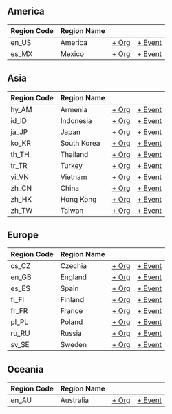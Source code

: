 
## America

| Region Code | Region Name | | |
| --- | --- | --- | --- |
| en_US | America | [+ Org](https://github.com/swingdance/orgs/issues/new?assignees=&labels=add+org&projects=&template=02-add_entity.yml&title=%5Ben_US%5D%20%3CName%3E&region=en_US&province=&city=) | [+ Event](https://github.com/swingdance/events/issues/new?assignees=&labels=add+event&projects=&template=02-add_entity.yml&title=%5B2024%2Fen_US%5D%20%3CName%3E&region=en_US&province=&city=&org_id=&date_starts=2024-&date_ends=2024-) 
| es_MX | Mexico | [+ Org](https://github.com/swingdance/orgs/issues/new?assignees=&labels=add+org&projects=&template=02-add_entity.yml&title=%5Bes_MX%5D%20%3CName%3E&region=es_MX&province=&city=) | [+ Event](https://github.com/swingdance/events/issues/new?assignees=&labels=add+event&projects=&template=02-add_entity.yml&title=%5B2024%2Fes_MX%5D%20%3CName%3E&region=es_MX&province=&city=&org_id=&date_starts=2024-&date_ends=2024-) 

## Asia

| Region Code | Region Name | | |
| --- | --- | --- | --- |
| hy_AM | Armenia | [+ Org](https://github.com/swingdance/orgs/issues/new?assignees=&labels=add+org&projects=&template=02-add_entity.yml&title=%5Bhy_AM%5D%20%3CName%3E&region=hy_AM&province=&city=) | [+ Event](https://github.com/swingdance/events/issues/new?assignees=&labels=add+event&projects=&template=02-add_entity.yml&title=%5B2024%2Fhy_AM%5D%20%3CName%3E&region=hy_AM&province=&city=&org_id=&date_starts=2024-&date_ends=2024-) 
| id_ID | Indonesia | [+ Org](https://github.com/swingdance/orgs/issues/new?assignees=&labels=add+org&projects=&template=02-add_entity.yml&title=%5Bid_ID%5D%20%3CName%3E&region=id_ID&province=&city=) | [+ Event](https://github.com/swingdance/events/issues/new?assignees=&labels=add+event&projects=&template=02-add_entity.yml&title=%5B2024%2Fid_ID%5D%20%3CName%3E&region=id_ID&province=&city=&org_id=&date_starts=2024-&date_ends=2024-) 
| ja_JP | Japan | [+ Org](https://github.com/swingdance/orgs/issues/new?assignees=&labels=add+org&projects=&template=02-add_entity.yml&title=%5Bja_JP%5D%20%3CName%3E&region=ja_JP&province=&city=) | [+ Event](https://github.com/swingdance/events/issues/new?assignees=&labels=add+event&projects=&template=02-add_entity.yml&title=%5B2024%2Fja_JP%5D%20%3CName%3E&region=ja_JP&province=&city=&org_id=&date_starts=2024-&date_ends=2024-) 
| ko_KR | South Korea | [+ Org](https://github.com/swingdance/orgs/issues/new?assignees=&labels=add+org&projects=&template=02-add_entity.yml&title=%5Bko_KR%5D%20%3CName%3E&region=ko_KR&province=&city=) | [+ Event](https://github.com/swingdance/events/issues/new?assignees=&labels=add+event&projects=&template=02-add_entity.yml&title=%5B2024%2Fko_KR%5D%20%3CName%3E&region=ko_KR&province=&city=&org_id=&date_starts=2024-&date_ends=2024-) 
| th_TH | Thailand | [+ Org](https://github.com/swingdance/orgs/issues/new?assignees=&labels=add+org&projects=&template=02-add_entity.yml&title=%5Bth_TH%5D%20%3CName%3E&region=th_TH&province=&city=) | [+ Event](https://github.com/swingdance/events/issues/new?assignees=&labels=add+event&projects=&template=02-add_entity.yml&title=%5B2024%2Fth_TH%5D%20%3CName%3E&region=th_TH&province=&city=&org_id=&date_starts=2024-&date_ends=2024-) 
| tr_TR | Turkey | [+ Org](https://github.com/swingdance/orgs/issues/new?assignees=&labels=add+org&projects=&template=02-add_entity.yml&title=%5Btr_TR%5D%20%3CName%3E&region=tr_TR&province=&city=) | [+ Event](https://github.com/swingdance/events/issues/new?assignees=&labels=add+event&projects=&template=02-add_entity.yml&title=%5B2024%2Ftr_TR%5D%20%3CName%3E&region=tr_TR&province=&city=&org_id=&date_starts=2024-&date_ends=2024-) 
| vi_VN | Vietnam | [+ Org](https://github.com/swingdance/orgs/issues/new?assignees=&labels=add+org&projects=&template=02-add_entity.yml&title=%5Bvi_VN%5D%20%3CName%3E&region=vi_VN&province=&city=) | [+ Event](https://github.com/swingdance/events/issues/new?assignees=&labels=add+event&projects=&template=02-add_entity.yml&title=%5B2024%2Fvi_VN%5D%20%3CName%3E&region=vi_VN&province=&city=&org_id=&date_starts=2024-&date_ends=2024-) 
| zh_CN | China | [+ Org](https://github.com/swingdance/orgs/issues/new?assignees=&labels=add+org&projects=&template=02-add_entity.yml&title=%5Bzh_CN%5D%20%3CName%3E&region=zh_CN&province=&city=) | [+ Event](https://github.com/swingdance/events/issues/new?assignees=&labels=add+event&projects=&template=02-add_entity.yml&title=%5B2024%2Fzh_CN%5D%20%3CName%3E&region=zh_CN&province=&city=&org_id=&date_starts=2024-&date_ends=2024-) 
| zh_HK | Hong Kong | [+ Org](https://github.com/swingdance/orgs/issues/new?assignees=&labels=add+org&projects=&template=02-add_entity.yml&title=%5Bzh_HK%5D%20%3CName%3E&region=zh_HK&province=&city=) | [+ Event](https://github.com/swingdance/events/issues/new?assignees=&labels=add+event&projects=&template=02-add_entity.yml&title=%5B2024%2Fzh_HK%5D%20%3CName%3E&region=zh_HK&province=&city=&org_id=&date_starts=2024-&date_ends=2024-) 
| zh_TW | Taiwan | [+ Org](https://github.com/swingdance/orgs/issues/new?assignees=&labels=add+org&projects=&template=02-add_entity.yml&title=%5Bzh_TW%5D%20%3CName%3E&region=zh_TW&province=&city=) | [+ Event](https://github.com/swingdance/events/issues/new?assignees=&labels=add+event&projects=&template=02-add_entity.yml&title=%5B2024%2Fzh_TW%5D%20%3CName%3E&region=zh_TW&province=&city=&org_id=&date_starts=2024-&date_ends=2024-) 

## Europe

| Region Code | Region Name | | |
| --- | --- | --- | --- |
| cs_CZ | Czechia | [+ Org](https://github.com/swingdance/orgs/issues/new?assignees=&labels=add+org&projects=&template=02-add_entity.yml&title=%5Bcs_CZ%5D%20%3CName%3E&region=cs_CZ&province=&city=) | [+ Event](https://github.com/swingdance/events/issues/new?assignees=&labels=add+event&projects=&template=02-add_entity.yml&title=%5B2024%2Fcs_CZ%5D%20%3CName%3E&region=cs_CZ&province=&city=&org_id=&date_starts=2024-&date_ends=2024-) 
| en_GB | England | [+ Org](https://github.com/swingdance/orgs/issues/new?assignees=&labels=add+org&projects=&template=02-add_entity.yml&title=%5Ben_GB%5D%20%3CName%3E&region=en_GB&province=&city=) | [+ Event](https://github.com/swingdance/events/issues/new?assignees=&labels=add+event&projects=&template=02-add_entity.yml&title=%5B2024%2Fen_GB%5D%20%3CName%3E&region=en_GB&province=&city=&org_id=&date_starts=2024-&date_ends=2024-) 
| es_ES | Spain | [+ Org](https://github.com/swingdance/orgs/issues/new?assignees=&labels=add+org&projects=&template=02-add_entity.yml&title=%5Bes_ES%5D%20%3CName%3E&region=es_ES&province=&city=) | [+ Event](https://github.com/swingdance/events/issues/new?assignees=&labels=add+event&projects=&template=02-add_entity.yml&title=%5B2024%2Fes_ES%5D%20%3CName%3E&region=es_ES&province=&city=&org_id=&date_starts=2024-&date_ends=2024-) 
| fi_FI | Finland | [+ Org](https://github.com/swingdance/orgs/issues/new?assignees=&labels=add+org&projects=&template=02-add_entity.yml&title=%5Bfi_FI%5D%20%3CName%3E&region=fi_FI&province=&city=) | [+ Event](https://github.com/swingdance/events/issues/new?assignees=&labels=add+event&projects=&template=02-add_entity.yml&title=%5B2024%2Ffi_FI%5D%20%3CName%3E&region=fi_FI&province=&city=&org_id=&date_starts=2024-&date_ends=2024-) 
| fr_FR | France | [+ Org](https://github.com/swingdance/orgs/issues/new?assignees=&labels=add+org&projects=&template=02-add_entity.yml&title=%5Bfr_FR%5D%20%3CName%3E&region=fr_FR&province=&city=) | [+ Event](https://github.com/swingdance/events/issues/new?assignees=&labels=add+event&projects=&template=02-add_entity.yml&title=%5B2024%2Ffr_FR%5D%20%3CName%3E&region=fr_FR&province=&city=&org_id=&date_starts=2024-&date_ends=2024-) 
| pl_PL | Poland | [+ Org](https://github.com/swingdance/orgs/issues/new?assignees=&labels=add+org&projects=&template=02-add_entity.yml&title=%5Bpl_PL%5D%20%3CName%3E&region=pl_PL&province=&city=) | [+ Event](https://github.com/swingdance/events/issues/new?assignees=&labels=add+event&projects=&template=02-add_entity.yml&title=%5B2024%2Fpl_PL%5D%20%3CName%3E&region=pl_PL&province=&city=&org_id=&date_starts=2024-&date_ends=2024-) 
| ru_RU | Russia | [+ Org](https://github.com/swingdance/orgs/issues/new?assignees=&labels=add+org&projects=&template=02-add_entity.yml&title=%5Bru_RU%5D%20%3CName%3E&region=ru_RU&province=&city=) | [+ Event](https://github.com/swingdance/events/issues/new?assignees=&labels=add+event&projects=&template=02-add_entity.yml&title=%5B2024%2Fru_RU%5D%20%3CName%3E&region=ru_RU&province=&city=&org_id=&date_starts=2024-&date_ends=2024-) 
| sv_SE | Sweden | [+ Org](https://github.com/swingdance/orgs/issues/new?assignees=&labels=add+org&projects=&template=02-add_entity.yml&title=%5Bsv_SE%5D%20%3CName%3E&region=sv_SE&province=&city=) | [+ Event](https://github.com/swingdance/events/issues/new?assignees=&labels=add+event&projects=&template=02-add_entity.yml&title=%5B2024%2Fsv_SE%5D%20%3CName%3E&region=sv_SE&province=&city=&org_id=&date_starts=2024-&date_ends=2024-) 

## Oceania

| Region Code | Region Name | | |
| --- | --- | --- | --- |
| en_AU | Australia | [+ Org](https://github.com/swingdance/orgs/issues/new?assignees=&labels=add+org&projects=&template=02-add_entity.yml&title=%5Ben_AU%5D%20%3CName%3E&region=en_AU&province=&city=) | [+ Event](https://github.com/swingdance/events/issues/new?assignees=&labels=add+event&projects=&template=02-add_entity.yml&title=%5B2024%2Fen_AU%5D%20%3CName%3E&region=en_AU&province=&city=&org_id=&date_starts=2024-&date_ends=2024-) 
